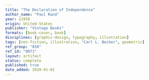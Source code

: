```yaml
---
title: "The Declaration of Independence"
author_name: "Paul Rand"
year: y1958
origin: United-States
publisher: "Vintage Books"
formats: [book-cover, book]
disciplines: [graphic-design, typography, illustration]
tags: [non-fiction, illustration, "Carl L. Becker", geometric]
ref_group: "030"
ref_id: "0071"
layout: artifact
status: complete
published: true
date_added: 2020-01-01
---
```

